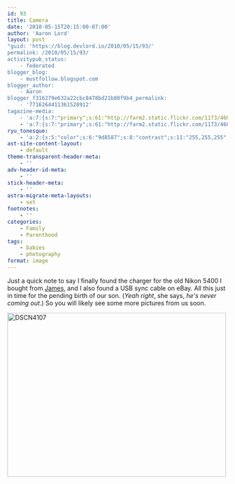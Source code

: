 ```yaml
---
id: 93
title: Camera
date: '2010-05-15T20:15:00-07:00'
author: 'Aaron Lord'
layout: post
"guid: 'https://blog.devlord.io/2010/05/15/93/'
permalink: /2010/05/15/93/
activitypub_status:
    - federated
blogger_blog:
    - mustfollow.blogspot.com
blogger_author:
    - Aaron
blogger_f316279e632a22cbc8478bd21b80f9b4_permalink:
    - '7716264411361528912'
tagazine-media:
    - 'a:7:{s:7:"primary";s:61:"http://farm2.static.flickr.com/1173/4609771164_e0d8ff0de8.jpg";s:6:"images";a:1:{s:61:"http://farm2.static.flickr.com/1173/4609771164_e0d8ff0de8.jpg";a:6:{s:8:"file_url";s:61:"http://farm2.static.flickr.com/1173/4609771164_e0d8ff0de8.jpg";s:5:"width";s:3:"500";s:6:"height";s:3:"375";s:4:"type";s:5:"image";s:4:"area";s:6:"187500";s:9:"file_path";s:0:"";}}s:6:"videos";a:0:{}s:11:"image_count";s:1:"1";s:6:"author";s:8:"28099389";s:7:"blog_id";s:8:"28571045";s:9:"mod_stamp";s:19:"2011-10-19 00:04:07";}'
    - 'a:7:{s:7:"primary";s:61:"http://farm2.static.flickr.com/1173/4609771164_e0d8ff0de8.jpg";s:6:"images";a:1:{s:61:"http://farm2.static.flickr.com/1173/4609771164_e0d8ff0de8.jpg";a:6:{s:8:"file_url";s:61:"http://farm2.static.flickr.com/1173/4609771164_e0d8ff0de8.jpg";s:5:"width";s:3:"500";s:6:"height";s:3:"375";s:4:"type";s:5:"image";s:4:"area";s:6:"187500";s:9:"file_path";s:0:"";}}s:6:"videos";a:0:{}s:11:"image_count";s:1:"1";s:6:"author";s:8:"28099389";s:7:"blog_id";s:8:"28571045";s:9:"mod_stamp";s:19:"2011-10-19 00:04:07";}'
ryu_tonesque:
    - 'a:2:{s:5:"color";s:6:"9d8587";s:8:"contrast";s:11:"255,255,255";}'
ast-site-content-layout:
    - default
theme-transparent-header-meta:
    - ''
adv-header-id-meta:
    - ''
stick-header-meta:
    - ''
astra-migrate-meta-layouts:
    - set
footnotes:
    - ''
categories:
    - Family
    - Parenthood
tags:
    - babies
    - photography
format: image
---
```


Just a quick note to say I finally found the charger for the old Nikon 5400 I bought from <a href="http://www.flickr.com/photos/rev_411photography/">James</a>, and I also found a USB sync cable on eBay. All this just in time for the pending birth of our son. (<span style="font-style:italic;">Yeah right</span>, she says, <span style="font-style:italic;">he's never coming out</span>.) So you will likely see some more pictures from us soon.

<a title="DSCN4107 by The Lord Family, on Flickr" href="http://www.flickr.com/photos/thelordfamily/4609771164/"><img src="http://farm2.static.flickr.com/1173/4609771164_e0d8ff0de8.jpg" alt="DSCN4107" width="500" height="375" /></a>

<div class="blogger-post-footer"><img alt="" width="1" height="1" /></div>